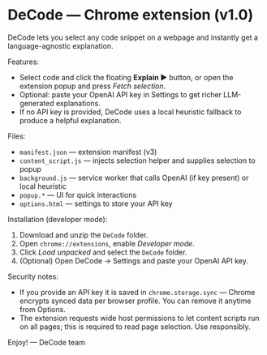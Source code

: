 # DeCode — Chrome extension (v1.0)

DeCode lets you select any code snippet on a webpage and instantly get a language-agnostic explanation.

Features:
- Select code and click the floating **Explain ▶** button, or open the extension popup and press *Fetch selection*.
- Optional: paste your OpenAI API key in Settings to get richer LLM-generated explanations.
- If no API key is provided, DeCode uses a local heuristic fallback to produce a helpful explanation.

Files:
- `manifest.json` — extension manifest (v3)
- `content_script.js` — injects selection helper and supplies selection to popup
- `background.js` — service worker that calls OpenAI (if key present) or local heuristic
- `popup.*` — UI for quick interactions
- `options.html` — settings to store your API key

Installation (developer mode):
1. Download and unzip the `DeCode` folder.
2. Open `chrome://extensions`, enable *Developer mode*.
3. Click *Load unpacked* and select the `DeCode` folder.
4. (Optional) Open DeCode → Settings and paste your OpenAI API key.

Security notes:
- If you provide an API key it is saved in `chrome.storage.sync` — Chrome encrypts synced data per browser profile. You can remove it anytime from Options.
- The extension requests wide host permissions to let content scripts run on all pages; this is required to read page selection. Use responsibly.

Enjoy! — DeCode team
